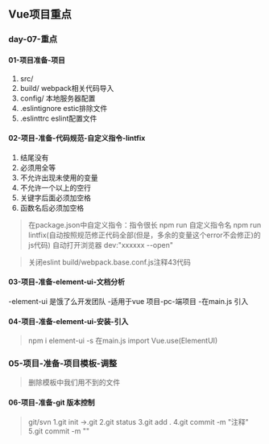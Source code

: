 ##  Vue项目重点

###  day-07-重点

#### 01-项目准备-项目
1. src/
2. build/ webpack相关代码导入
3. config/ 本地服务器配置
4. .eslintignore estic排除文件
5. .eslinttrc eslint配置文件
#### 02-项目-准备-代码规范-自定义指令-lintfix
1. 结尾没有
2. 必须用全等
3. 不允许出现未使用的变量
4. 不允许一个以上的空行
5. 关键字后面必须加空格
6. 函数名后必须加空格
>在package.json中自定义指令：指令很长
>npm run 自定义指令名
>npm run lintfix(自动按照规范修正代码全部(但是，多余的变量这个error不会修正)的js代码)
>自动打开浏览器 dev:"xxxxxx --open"

>关闭eslint build/webpack.base.conf.js注释43代码

#### 03-项目-准备-element-ui-文档分析
-element-ui 是饿了么开发团队
-适用于vue 项目-pc-端项目
-在main.js 引入

#### 04-项目-准备-element-ui-安装-引入
>npm i element-ui -s
>在main.js import
>Vue.use(ElementUI)

### 05-项目-准备-项目模板-调整
>删除模板中我们用不到的文件
#### 06-项目-准备-git 版本控制
>git/svn
1.git init ->.git
2.git status
3.git add .
4.git commit -m "注释"
5.git commit -m ""
